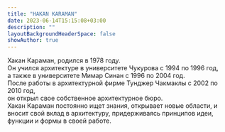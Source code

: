 ```yaml
---
title: "HAKAN KARAMAN"
date: 2023-06-14T15:15:08+03:00
description: ""
layoutBackgroundHeaderSpace: false
showAuthor: true
---
```


Хакан Караман, родился в 1978 году.\
Он учился архитектуре в университете Чукурова с 1994 по 1996 год,\
а также в университете Мимар Синан с 1996 по 2004 год.\
После работы в архитектурной фирме Тунджер Чакмаклы с 2002 по 2010 год,\
он открыл свое собственное архитектурное бюро.\
Хакан Караман постоянно ищет знания, открывает новые области,
и вносит свой вклад в архитектуру, придерживаясь принципов идеи, функции и формы в своей работе.
